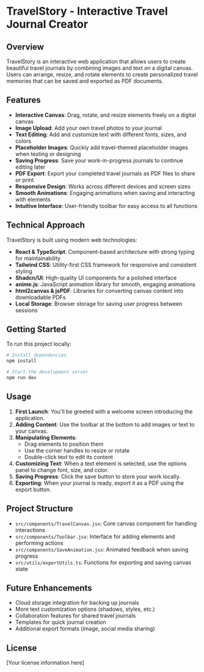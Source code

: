 # TravelStory - Interactive Travel Journal Creator

## Overview

TravelStory is an interactive web application that allows users to create beautiful travel journals by combining images and text on a digital canvas. Users can arrange, resize, and rotate elements to create personalized travel memories that can be saved and exported as PDF documents.

## Features

- **Interactive Canvas**: Drag, rotate, and resize elements freely on a digital canvas
- **Image Upload**: Add your own travel photos to your journal
- **Text Editing**: Add and customize text with different fonts, sizes, and colors
- **Placeholder Images**: Quickly add travel-themed placeholder images when testing or designing
- **Saving Progress**: Save your work-in-progress journals to continue editing later
- **PDF Export**: Export your completed travel journals as PDF files to share or print
- **Responsive Design**: Works across different devices and screen sizes
- **Smooth Animations**: Engaging animations when saving and interacting with elements
- **Intuitive Interface**: User-friendly toolbar for easy access to all functions

## Technical Approach

TravelStory is built using modern web technologies:

- **React & TypeScript**: Component-based architecture with strong typing for maintainability
- **Tailwind CSS**: Utility-first CSS framework for responsive and consistent styling
- **Shadcn/UI**: High-quality UI components for a polished interface
- **anime.js**: JavaScript animation library for smooth, engaging animations
- **html2canvas & jsPDF**: Libraries for converting canvas content into downloadable PDFs
- **Local Storage**: Browser storage for saving user progress between sessions

## Getting Started

To run this project locally:

```sh
# Install dependencies
npm install

# Start the development server
npm run dev
```

## Usage

1. **First Launch**: You'll be greeted with a welcome screen introducing the application.
2. **Adding Content**: Use the toolbar at the bottom to add images or text to your canvas.
3. **Manipulating Elements**:
   - Drag elements to position them
   - Use the corner handles to resize or rotate
   - Double-click text to edit its content
4. **Customizing Text**: When a text element is selected, use the options panel to change font, size, and color.
5. **Saving Progress**: Click the save button to store your work locally.
6. **Exporting**: When your journal is ready, export it as a PDF using the export button.

## Project Structure

- `src/components/TravelCanvas.jsx`: Core canvas component for handling interactions
- `src/components/Toolbar.jsx`: Interface for adding elements and performing actions
- `src/components/SaveAnimation.jsx`: Animated feedback when saving progress
- `src/utils/exportUtils.ts`: Functions for exporting and saving canvas state

## Future Enhancements

- Cloud storage integration for backing up journals
- More text customization options (shadows, styles, etc.)
- Collaboration features for shared travel journals
- Templates for quick journal creation
- Additional export formats (image, social media sharing)

## License

[Your license information here]

